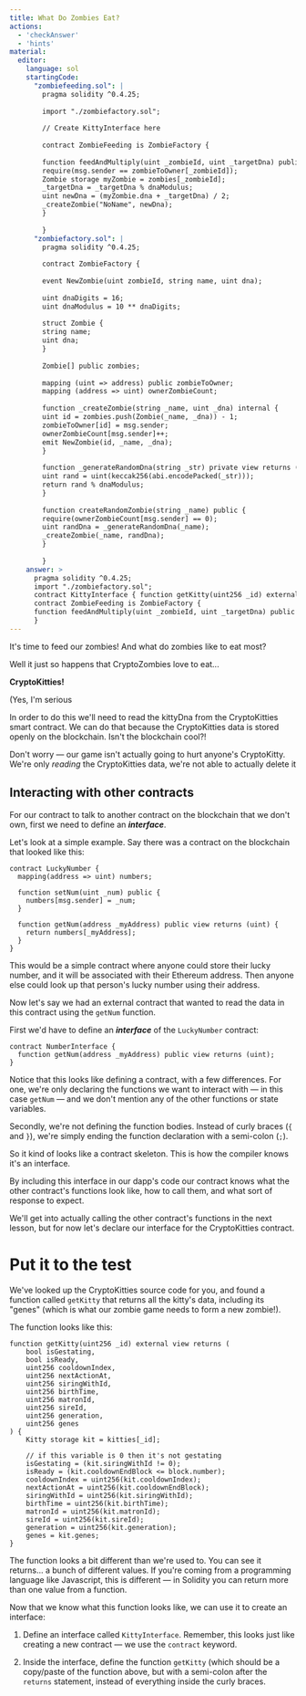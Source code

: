 ```yaml
---
title: What Do Zombies Eat?
actions:
  - 'checkAnswer'
  - 'hints'
material:
  editor:
    language: sol
    startingCode:
      "zombiefeeding.sol": |
        pragma solidity ^0.4.25;
        
        import "./zombiefactory.sol";
        
        // Create KittyInterface here
        
        contract ZombieFeeding is ZombieFactory {
        
        function feedAndMultiply(uint _zombieId, uint _targetDna) public {
        require(msg.sender == zombieToOwner[_zombieId]);
        Zombie storage myZombie = zombies[_zombieId];
        _targetDna = _targetDna % dnaModulus;
        uint newDna = (myZombie.dna + _targetDna) / 2;
        _createZombie("NoName", newDna);
        }
        
        }
      "zombiefactory.sol": |
        pragma solidity ^0.4.25;
        
        contract ZombieFactory {
        
        event NewZombie(uint zombieId, string name, uint dna);
        
        uint dnaDigits = 16;
        uint dnaModulus = 10 ** dnaDigits;
        
        struct Zombie {
        string name;
        uint dna;
        }
        
        Zombie[] public zombies;
        
        mapping (uint => address) public zombieToOwner;
        mapping (address => uint) ownerZombieCount;
        
        function _createZombie(string _name, uint _dna) internal {
        uint id = zombies.push(Zombie(_name, _dna)) - 1;
        zombieToOwner[id] = msg.sender;
        ownerZombieCount[msg.sender]++;
        emit NewZombie(id, _name, _dna);
        }
        
        function _generateRandomDna(string _str) private view returns (uint) {
        uint rand = uint(keccak256(abi.encodePacked(_str)));
        return rand % dnaModulus;
        }
        
        function createRandomZombie(string _name) public {
        require(ownerZombieCount[msg.sender] == 0);
        uint randDna = _generateRandomDna(_name);
        _createZombie(_name, randDna);
        }
        
        }
    answer: >
      pragma solidity ^0.4.25;
      import "./zombiefactory.sol";
      contract KittyInterface { function getKitty(uint256 _id) external view returns ( bool isGestating, bool isReady, uint256 cooldownIndex, uint256 nextActionAt, uint256 siringWithId, uint256 birthTime, uint256 matronId, uint256 sireId, uint256 generation, uint256 genes ); }
      contract ZombieFeeding is ZombieFactory {
      function feedAndMultiply(uint _zombieId, uint _targetDna) public { require(msg.sender == zombieToOwner[_zombieId]); Zombie storage myZombie = zombies[_zombieId]; _targetDna = _targetDna % dnaModulus; uint newDna = (myZombie.dna + _targetDna) / 2; _createZombie("NoName", newDna); }
      }
---
```

It's time to feed our zombies! And what do zombies like to eat most?

Well it just so happens that CryptoZombies love to eat...

**CryptoKitties!** 

(Yes, I'm serious 

In order to do this we'll need to read the kittyDna from the CryptoKitties smart contract. We can do that because the CryptoKitties data is stored openly on the blockchain. Isn't the blockchain cool?!

Don't worry — our game isn't actually going to hurt anyone's CryptoKitty. We're only *reading* the CryptoKitties data, we're not able to actually delete it 

## Interacting with other contracts

For our contract to talk to another contract on the blockchain that we don't own, first we need to define an ***interface***.

Let's look at a simple example. Say there was a contract on the blockchain that looked like this:

    contract LuckyNumber {
      mapping(address => uint) numbers;
    
      function setNum(uint _num) public {
        numbers[msg.sender] = _num;
      }
    
      function getNum(address _myAddress) public view returns (uint) {
        return numbers[_myAddress];
      }
    }
    

This would be a simple contract where anyone could store their lucky number, and it will be associated with their Ethereum address. Then anyone else could look up that person's lucky number using their address.

Now let's say we had an external contract that wanted to read the data in this contract using the `getNum` function.

First we'd have to define an ***interface*** of the `LuckyNumber` contract:

    contract NumberInterface {
      function getNum(address _myAddress) public view returns (uint);
    }
    

Notice that this looks like defining a contract, with a few differences. For one, we're only declaring the functions we want to interact with — in this case `getNum` — and we don't mention any of the other functions or state variables.

Secondly, we're not defining the function bodies. Instead of curly braces (`{` and `}`), we're simply ending the function declaration with a semi-colon (`;`).

So it kind of looks like a contract skeleton. This is how the compiler knows it's an interface.

By including this interface in our dapp's code our contract knows what the other contract's functions look like, how to call them, and what sort of response to expect.

We'll get into actually calling the other contract's functions in the next lesson, but for now let's declare our interface for the CryptoKitties contract.

# Put it to the test

We've looked up the CryptoKitties source code for you, and found a function called `getKitty` that returns all the kitty's data, including its "genes" (which is what our zombie game needs to form a new zombie!).

The function looks like this:

    function getKitty(uint256 _id) external view returns (
        bool isGestating,
        bool isReady,
        uint256 cooldownIndex,
        uint256 nextActionAt,
        uint256 siringWithId,
        uint256 birthTime,
        uint256 matronId,
        uint256 sireId,
        uint256 generation,
        uint256 genes
    ) {
        Kitty storage kit = kitties[_id];
    
        // if this variable is 0 then it's not gestating
        isGestating = (kit.siringWithId != 0);
        isReady = (kit.cooldownEndBlock <= block.number);
        cooldownIndex = uint256(kit.cooldownIndex);
        nextActionAt = uint256(kit.cooldownEndBlock);
        siringWithId = uint256(kit.siringWithId);
        birthTime = uint256(kit.birthTime);
        matronId = uint256(kit.matronId);
        sireId = uint256(kit.sireId);
        generation = uint256(kit.generation);
        genes = kit.genes;
    }
    

The function looks a bit different than we're used to. You can see it returns... a bunch of different values. If you're coming from a programming language like Javascript, this is different — in Solidity you can return more than one value from a function.

Now that we know what this function looks like, we can use it to create an interface:

1. Define an interface called `KittyInterface`. Remember, this looks just like creating a new contract — we use the `contract` keyword.

2. Inside the interface, define the function `getKitty` (which should be a copy/paste of the function above, but with a semi-colon after the `returns` statement, instead of everything inside the curly braces.